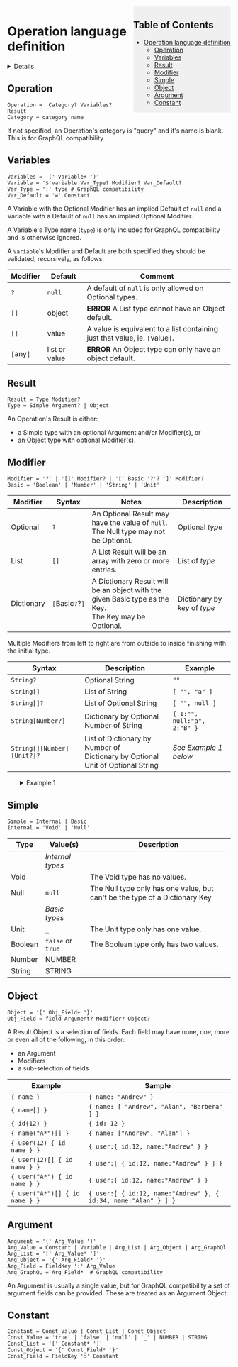 <!-- markdownlint-disable MD041 -->
<div style="float:right; position:sticky; top:0; background-color: #eeec; z-index:9;">

## Table of Contents <!-- omit from toc -->

- [Operation language definition](#operation-language-definition)
  - [Operation](#operation)
  - [Variables](#variables)
  - [Result](#result)
  - [Modifier](#modifier)
  - [Simple](#simple)
  - [Object](#object)
  - [Argument](#argument)
  - [Constant](#constant)

</div>

# Operation language definition

<details>

> See [Definition](Definition.md) on how to read the definition below

``` BNF
Operation =  Category? Variables? Result
Category = category name

Variables = '(' Variable+ ')'
Variable = '$'variable Var_Type? Var_Default?
Var_Type = ':' type Modifier?  # GraphQL compatibility
Var_Default = '=' Constant

Result = Type Modifier?
Type = Simple Argument? | Object

Modifier = '?' | '[]' Modifier? | '[' Basic '?'? ']' Modifier?
Basic = 'Boolean' | 'Number' | 'String' | 'Unit'

Simple = Internal | Basic
Internal = 'Void' | 'Null'

Object = '{' Obj_Field+ '}'
Obj_Field = field Argument? Modifier? Object?

Argument = '(' Arg_Value ')'
Arg_Value = Constant | Variable | Arg_List | Arg_Object
Arg_List = '[' Arg_Value* ']'
Arg_Object = '{' Arg_Field* '}'
Arg_Field = FieldKey ':' Arg_Value

Constant = Const_Value | Const_List | Const_Object
Const_Value = 'true' | 'false' | 'null' | '_' | NUMBER | STRING
Const_List = '[' Constant* ']'
Const_Object = '{' Const_Field* '}'
Const_Field = FieldKey ':' Constant

FieldKey = field | NUMBER | STRING
```

</details>

## Operation

``` BNF
Operation =  Category? Variables? Result
Category = category name
```

If not specified, an Operation's category is "query" and it's name is blank. This is for GraphQL compatibility.

## Variables

``` BNF
Variables = '(' Variable+ ')'
Variable = '$'variable Var_Type? Modifier? Var_Default?
Var_Type = ':' type # GraphQL compatibility
Var_Default = '=' Constant
```

A Variable with the Optional Modifier has an implied Default of `null` and a Variable with a Default of `null` has an implied Optional Modifier.

A Variable's Type name (`type`) is only included for GraphQL compatibility and is otherwise ignored.

A `Variable`'s Modifier and Default are both specified they should be validated, recursively, as follows:

| Modifier | Default | Comment |
|---|---|---|
| `?` | `null` | A default of `null` is only allowed on Optional types.  |
| `[]` | object | **ERROR** A List type cannot have an Object default. |
| `[]` | value | A value is equivalent to a list containing just that value, ie. `[`value`]`. |
| `[`any`]` | list or value | **ERROR** An Object type can only have an object default. |

## Result

``` BNF
Result = Type Modifier?
Type = Simple Argument? | Object
```

An Operation's Result is either:

- a Simple type with an optional Argument and/or Modifier(s), or
- an Object type with optional Modifier(s).

## Modifier

``` BNF
Modifier = '?' | '[]' Modifier? | '[' Basic '?'? ']' Modifier?
Basic = 'Boolean' | 'Number' | 'String' | 'Unit'
```

| Modifier | Syntax | Notes | Description |
|---|---|---|---|
| Optional | `?` | An Optional Result may have the value of `null`. <br/> The Null type may not be Optional. | Optional _type_ |
| List | `[]` | A List Result will be an array with zero or more entries. | List of _type_ |
| Dictionary | `[`Basic`?`?`]` | A Dictionary Result will be an object with the given Basic type as the Key. <br/> The Key may be Optional. | Dictionary by _key_ of _type_ |

Multiple Modifiers from left to right are from outside to inside finishing with the initial type.

| Syntax | Description | Example |
|---|---|---|
| `String?`| Optional String | `""` |
| `String[]` | List of String | `[ "", "a" ]` |
| `String[]?` | List of Optional String | `[ "", null ]` |
| `String[Number?]` | Dictionary by Optional Number of String | `{ 1:"", null:"a", 2:"B" }` |
| `String[][Number][Unit?]?` | List of Dictionary by Number of <br/> Dictionary by Optional Unit of Optional String | _See Example 1 below_|

<details style="padding-left:2em">
<summary>Example 1</summary>

``` js
[
  {
    0: { _:null, null:"a" },
    1: { _:"" }
  },
  { 
    2: { null:"b" }
  }
]
```

</details>

## Simple

``` BNF
Simple = Internal | Basic
Internal = 'Void' | 'Null'
```

| Type | Value(s) | Description |
|---|---|---|
|| _Internal types_ |
| Void |  | The Void type has no values. |
| Null | `null` | The Null type only has one value, but can't be the type of a Dictionary Key |
|| _Basic types_ |
| Unit | `_` | The Unit type only has one value. |
| Boolean | `false` or `true` | The Boolean type only has two values. |
| Number | NUMBER | |
| String | STRING | |

## Object

``` BNF
Object = '{' Obj_Field+ '}'
Obj_Field = field Argument? Modifier? Object?
```

A Result Object is a selection of fields. Each field may have none, one, more or even all of the following, in this order:

- an Argument
- Modifiers
- a sub-selection of fields

| Example | Sample |
|---|---|
| `{ name }` | `{ name: "Andrew" }` |
| `{ name[] }` | `{ name: [ "Andrew", "Alan", "Barbera" ] }` |
| `{ id(12) }` | `{ id: 12 }` |
| `{ name("A*")[] }` | `{ name: ["Andrew", "Alan"] }` |
| `{ user(12) { id name } }` | `{ user:{ id:12, name:"Andrew" } }` |
| `{ user(12)[] { id name } }` | `{ user:[ { id:12, name:"Andrew" } ] }` |
| `{ user("A*") { id name } }` | `{ user:{ id:12, name:"Andrew" } }` |
| `{ user("A*")[] { id name } }` | `{ user:[ { id:12, name:"Andrew" }, { id:34, name:"Alan" } ] }` |

## Argument

``` BNF
Argument = '(' Arg_Value ')'
Arg_Value = Constant | Variable | Arg_List | Arg_Object | Arg_GraphQl
Arg_List = '[' Arg_Value* ']'
Arg_Object = '{' Arg_Field* '}'
Arg_Field = FieldKey ':' Arg_Value
Arg_GraphQL = Arg_Field*  # GraphQL compatibility
```

An Argument is usually a single value, but for GraphQL compatibility a set of argument fields can be provided.
These are treated as an Argument Object.

## Constant

``` BNF
Constant = Const_Value | Const_List | Const_Object
Const_Value = 'true' | 'false' | 'null' | '_' | NUMBER | STRING
Const_List = '[' Constant* ']'
Const_Object = '{' Const_Field* '}'
Const_Field = FieldKey ':' Constant
```
